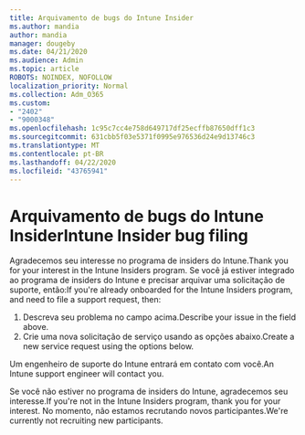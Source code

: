 ```yaml
---
title: Arquivamento de bugs do Intune Insider
ms.author: mandia
author: mandia
manager: dougeby
ms.date: 04/21/2020
ms.audience: Admin
ms.topic: article
ROBOTS: NOINDEX, NOFOLLOW
localization_priority: Normal
ms.collection: Adm_O365
ms.custom:
- "2402"
- "9000348"
ms.openlocfilehash: 1c95c7cc4e758d649717df25ecffb87650dff1c3
ms.sourcegitcommit: 631cbb5f03e5371f0995e976536d24e9d13746c3
ms.translationtype: MT
ms.contentlocale: pt-BR
ms.lasthandoff: 04/22/2020
ms.locfileid: "43765941"
---
```

# <a name="intune-insider-bug-filing"></a><span data-ttu-id="cf040-102">Arquivamento de bugs do Intune Insider</span><span class="sxs-lookup"><span data-stu-id="cf040-102">Intune Insider bug filing</span></span>

<span data-ttu-id="cf040-103">Agradecemos seu interesse no programa de insiders do Intune.</span><span class="sxs-lookup"><span data-stu-id="cf040-103">Thank you for your interest in the Intune Insiders program.</span></span> <span data-ttu-id="cf040-104">Se você já estiver integrado ao programa de insiders do Intune e precisar arquivar uma solicitação de suporte, então:</span><span class="sxs-lookup"><span data-stu-id="cf040-104">If you're already onboarded for the Intune Insiders program, and need to file a support request, then:</span></span>

1. <span data-ttu-id="cf040-105">Descreva seu problema no campo acima.</span><span class="sxs-lookup"><span data-stu-id="cf040-105">Describe your issue in the field above.</span></span>
2. <span data-ttu-id="cf040-106">Crie uma nova solicitação de serviço usando as opções abaixo.</span><span class="sxs-lookup"><span data-stu-id="cf040-106">Create a new service request using the options below.</span></span>

<span data-ttu-id="cf040-107">Um engenheiro de suporte do Intune entrará em contato com você.</span><span class="sxs-lookup"><span data-stu-id="cf040-107">An Intune support engineer will contact you.</span></span>

<span data-ttu-id="cf040-108">Se você não estiver no programa de insiders do Intune, agradecemos seu interesse.</span><span class="sxs-lookup"><span data-stu-id="cf040-108">If you're not in the Intune Insiders program, thank you for your interest.</span></span> <span data-ttu-id="cf040-109">No momento, não estamos recrutando novos participantes.</span><span class="sxs-lookup"><span data-stu-id="cf040-109">We're currently not recruiting new participants.</span></span>
